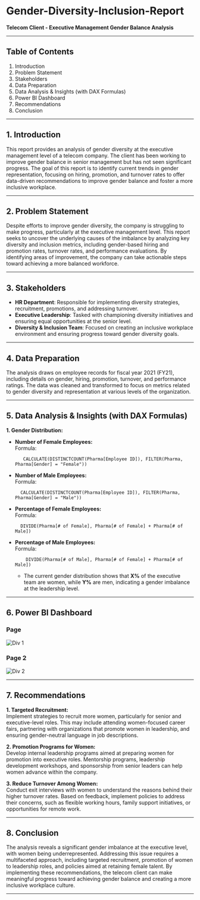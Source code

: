 # Gender-Diversity-Inclusion-Report


**Telecom Client - Executive Management Gender Balance Analysis**

---

## **Table of Contents**  
1. Introduction  
2. Problem Statement  
3. Stakeholders  
4. Data Preparation  
5. Data Analysis & Insights (with DAX Formulas)
6. Power BI Dashboard
7. Recommendations  
8. Conclusion  

---

## **1. Introduction**  
This report provides an analysis of gender diversity at the executive management level of a telecom company. The client has been working to improve gender balance in senior management but has not seen significant progress. The goal of this report is to identify current trends in gender representation, focusing on hiring, promotion, and turnover rates to offer data-driven recommendations to improve gender balance and foster a more inclusive workplace.


---


## **2. Problem Statement**  
Despite efforts to improve gender diversity, the company is struggling to make progress, particularly at the executive management level. This report seeks to uncover the underlying causes of the imbalance by analyzing key diversity and inclusion metrics, including gender-based hiring and promotion rates, turnover rates, and performance evaluations. By identifying areas of improvement, the company can take actionable steps toward achieving a more balanced workforce.


---


## **3. Stakeholders**  
- **HR Department**: Responsible for implementing diversity strategies, recruitment, promotions, and addressing turnover.  
- **Executive Leadership**: Tasked with championing diversity initiatives and ensuring equal opportunities at the senior level.  
- **Diversity & Inclusion Team**: Focused on creating an inclusive workplace environment and ensuring progress toward gender diversity goals.  

---


## **4. Data Preparation**  
The analysis draws on employee records for fiscal year 2021 (FY21), including details on gender, hiring, promotion, turnover, and performance ratings. The data was cleaned and transformed to focus on metrics related to gender diversity and representation at various levels of the organization.

---


## **5. Data Analysis & Insights (with DAX Formulas)**

**1. Gender Distribution:**  
- **Number of Female Employees:**  
  Formula:
  
         CALCULATE(DISTINCTCOUNT(Pharma[Employee ID]), FILTER(Pharma, Pharma[Gender] = "Female"))
  
- **Number of Male Employees:**  
  Formula:
  
        CALCULATE(DISTINCTCOUNT(Pharma[Employee ID]), FILTER(Pharma, Pharma[Gender] = "Male"))
  
- **Percentage of Female Employees:**  
  Formula:
  
        DIVIDE(Pharma[# of Female], Pharma[# of Female] + Pharma[# of Male])
  
- **Percentage of Male Employees:**  
  Formula:
  
          DIVIDE(Pharma[# of Male], Pharma[# of Female] + Pharma[# of Male])
  
  - The current gender distribution shows that **X%** of the executive team are women, while **Y%** are men, indicating a gender imbalance at the leadership level.

---


## **6. Power BI Dashboard**  
  ### Page 
  
  ![Div 1](https://github.com/user-attachments/assets/f519d732-c0c6-4050-8d0e-4164529688c2)

  ### Page 2 
  
  ![Div 2](https://github.com/user-attachments/assets/cedf612e-87c3-468c-84ca-3fac00485601)

---

## **7. Recommendations**  
**1. Targeted Recruitment:**  
   Implement strategies to recruit more women, particularly for senior and executive-level roles. This may include attending women-focused career fairs, partnering with organizations that promote women in leadership, and ensuring gender-neutral language in job descriptions.

**2. Promotion Programs for Women:**  
   Develop internal leadership programs aimed at preparing women for promotion into executive roles. Mentorship programs, leadership development workshops, and sponsorship from senior leaders can help women advance within the company.

**3. Reduce Turnover Among Women:**  
   Conduct exit interviews with women to understand the reasons behind their higher turnover rates. Based on feedback, implement policies to address their concerns, such as flexible working hours, family support initiatives, or opportunities for remote work.

---

## **8. Conclusion**  
The analysis reveals a significant gender imbalance at the executive level, with women being underrepresented. Addressing this issue requires a multifaceted approach, including targeted recruitment, promotion of women to leadership roles, and policies aimed at retaining female talent. By implementing these recommendations, the telecom client can make meaningful progress toward achieving gender balance and creating a more inclusive workplace culture.

---
